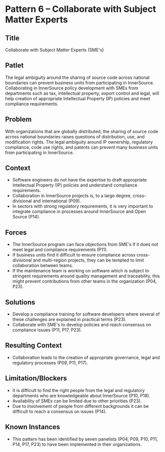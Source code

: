 # Pattern 6 – Collaborate with Subject Matter Experts

## Title

Collaborate with Subject Matter Experts (SME's) 

## Patlet

The legal ambiguity around the sharing of source code across national boundaries can prevent business units from participating in InnerSource. Collaborating in InnerSource policy development with SMEs from departments such as tax, intellectual property, export control and legal, will help creation of appropriate Intellectual Property (IP) policies and meet compliance requirements.

## Problem

With organizations that are globally distributed, the sharing of source code across national boundaries raises questions of distribution, use, and modification rights. The legal ambiguity around IP ownership, regulatory compliance, code use rights, and patents can prevent many business units from participating in InnerSource.

## Context

- Software engineers do not have the expertise to draft appropriate Intellectual Property (IP) policies and understand compliance requirements.
- Collaboration in InnerSource projects is, to a large degree, cross-divisional and international (P09).
- In sectors with strong regulatory requirements, it is very important to integrate compliance in processes around InnerSource and Open Source (P14).

## Forces

- The InnerSource program can face objections from SME's if it does not meet legal and compliance requirements (P11).
- If business units find it difficult to ensure compliance across cross-divisional and multi-region projects, they can be tempted to limit collaboration between teams.
- If the maintenance team is working on software which is subject to stringent requirements around quality management and traceability, this might prevent contributions from other teams in the organization (P04, P23).

## Solutions

- Develop a compliance training for software developers where several of these challenges are explained in practical terms (P23).
- Collaborate with SME's to develop policies and reach consensus on compliance issues (P11, P17, P23).

## Resulting Context

- Collaboration leads to the creation of appropriate governance, legal and regulatory processes (P09, P11, P17).

## Limitation/Blockers

- It is difficult to find the right people from the legal and regulatory departments who are knowledgeable about InnerSource (P10, P18).
- Availability of SMEs can be limited due to other priorities (P23).
- Due to involvement of people from different backgrounds it can be difficult to reach a consensus on issues (P14).

## Known Instances

- This pattern has been identified by seven panelists (P04, P09, P10, P11, P14, P17, P23) to have been implemented in their organizations.
